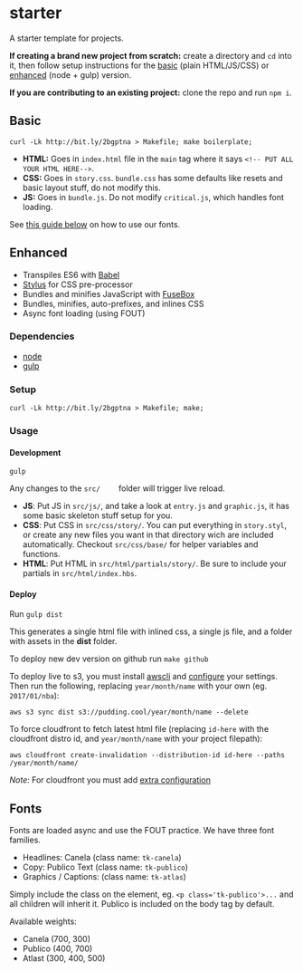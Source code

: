 # starter

A starter template for projects.

**If creating a brand new project from scratch:** create a directory and `cd` into it, then follow setup instructions for the [basic](#basic) (plain HTML/JS/CSS) or [enhanced](#enhanced) (node + gulp) version.

**If you are contributing to an existing project:** clone the repo and run `npm i`.

## Basic
```
curl -Lk http://bit.ly/2bgptna > Makefile; make boilerplate;
```

* **HTML:** Goes in `index.html` file in the `main` tag where it says `<!-- PUT ALL YOUR HTML HERE-->`.
* **CSS:** Goes in `story.css`. `bundle.css` has some defaults like resets and basic layout stuff, do not modify this.
* **JS:** Goes in `bundle.js`. Do not modify `critical.js`, which handles font loading.

See [this guide below](fonts) on how to use our fonts.

## Enhanced
* Transpiles ES6 with [Babel](http://babeljs.io)
* [Stylus](http://stylus-lang.com/) for CSS pre-processor
* Bundles and minifies JavaScript with [FuseBox](http://fuse-box.org)
* Bundles, minifies, auto-prefixes, and inlines CSS
* Async font loading (using FOUT)

### Dependencies
* [node](http://nodejs.org)
* [gulp](http://gulpjs.com)

### Setup

```
curl -Lk http://bit.ly/2bgptna > Makefile; make;
```

### Usage

#### Development
`gulp`

Any changes to the `src/	` folder will trigger live reload.

* **JS**: Put JS in `src/js/`, and take a look at `entry.js` and `graphic.js`, it has some basic skeleton stuff setup for you.
* **CSS**: Put CSS in `src/css/story/`. You can put everything in `story.styl`, or create any new files you want in that directory wich are included automatically. Checkout `src/css/base/` for helper variables and functions.
* **HTML**: Put HTML in `src/html/partials/story/`. Be sure to include your partials in `src/html/index.hbs`.

#### Deploy
Run `gulp dist`

This generates a single html file with inlined css, a single js file, and a folder with assets in the **dist** folder.

To deploy new dev version on github run `make github`

To deploy live to s3, you must install [awscli](https://aws.amazon.com/cli/) and [configure](http://docs.aws.amazon.com/cli/latest/reference/configure/index.html) your settings. Then run the following, replacing  `year/month/name` with your own (eg. `2017/01/nba`):

`aws s3 sync dist s3://pudding.cool/year/month/name --delete`

To force cloudfront to fetch latest html file (replacing `id-here` with the cloudfront distro id, and `year/month/name` with your project filepath):

`aws cloudfront create-invalidation --distribution-id id-here --paths /year/month/name/`

*Note*: For cloudfront you must add [extra configuration](http://docs.aws.amazon.com/cli/latest/reference/cloudfront/create-invalidation.html)

## Fonts
Fonts are loaded async and use the FOUT practice. We have three font families.

* Headlines: Canela (class name: `tk-canela`)
* Copy: Publico Text (class name: `tk-publico`)
* Graphics / Captions: (class name: `tk-atlas`)

Simply include the class on the element, eg. `<p class='tk-publico'>...` and all children will inherit it. Publico is included on the body tag by default.

Available weights:

* Canela (700, 300)
* Publico (400, 700)
* Atlast (300, 400, 500)
